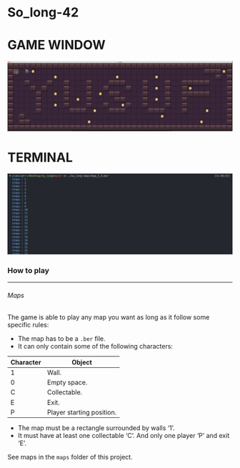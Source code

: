 # So_long-42

## <h1>GAME WINDOW </h1>

![relative_path_to_image](<Image/Screen Shot 2023-07-25 at 11.38.35 AM.png>)

## <h1>TERMINAL </h1>

![relative_path_to_image](<Image/Screen Shot 2023-07-25 at 11.40.35 AM.png>)

### How to play
---
###### Maps
The game is able to play any map you want as long as it follow some specific rules:
* The map has to be a ``.ber`` file.
* It can only contain some of the following characters:

| Character | Object |
| - | - |
| 1 | Wall. |
| 0 | Empty space. |
| C | Collectable. |
| E | Exit. |
| P | Player starting position. |

* The map must be a rectangle surrounded by walls ‘1’.
* It must have at least one collectable ‘C’. And only one player ‘P’ and exit ‘E’.

See maps in the ``maps`` folder of this project.